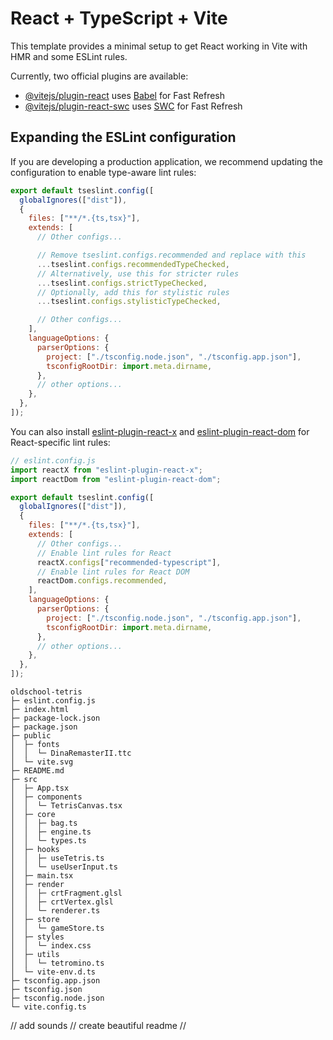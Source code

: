 # React + TypeScript + Vite

This template provides a minimal setup to get React working in Vite with HMR and some ESLint rules.

Currently, two official plugins are available:

- [@vitejs/plugin-react](https://github.com/vitejs/vite-plugin-react/blob/main/packages/plugin-react) uses [Babel](https://babeljs.io/) for Fast Refresh
- [@vitejs/plugin-react-swc](https://github.com/vitejs/vite-plugin-react/blob/main/packages/plugin-react-swc) uses [SWC](https://swc.rs/) for Fast Refresh

## Expanding the ESLint configuration

If you are developing a production application, we recommend updating the configuration to enable type-aware lint rules:

```js
export default tseslint.config([
  globalIgnores(["dist"]),
  {
    files: ["**/*.{ts,tsx}"],
    extends: [
      // Other configs...

      // Remove tseslint.configs.recommended and replace with this
      ...tseslint.configs.recommendedTypeChecked,
      // Alternatively, use this for stricter rules
      ...tseslint.configs.strictTypeChecked,
      // Optionally, add this for stylistic rules
      ...tseslint.configs.stylisticTypeChecked,

      // Other configs...
    ],
    languageOptions: {
      parserOptions: {
        project: ["./tsconfig.node.json", "./tsconfig.app.json"],
        tsconfigRootDir: import.meta.dirname,
      },
      // other options...
    },
  },
]);
```

You can also install [eslint-plugin-react-x](https://github.com/Rel1cx/eslint-react/tree/main/packages/plugins/eslint-plugin-react-x) and [eslint-plugin-react-dom](https://github.com/Rel1cx/eslint-react/tree/main/packages/plugins/eslint-plugin-react-dom) for React-specific lint rules:

```js
// eslint.config.js
import reactX from "eslint-plugin-react-x";
import reactDom from "eslint-plugin-react-dom";

export default tseslint.config([
  globalIgnores(["dist"]),
  {
    files: ["**/*.{ts,tsx}"],
    extends: [
      // Other configs...
      // Enable lint rules for React
      reactX.configs["recommended-typescript"],
      // Enable lint rules for React DOM
      reactDom.configs.recommended,
    ],
    languageOptions: {
      parserOptions: {
        project: ["./tsconfig.node.json", "./tsconfig.app.json"],
        tsconfigRootDir: import.meta.dirname,
      },
      // other options...
    },
  },
]);
```

```
oldschool-tetris
├─ eslint.config.js
├─ index.html
├─ package-lock.json
├─ package.json
├─ public
│  ├─ fonts
│  │  └─ DinaRemasterII.ttc
│  └─ vite.svg
├─ README.md
├─ src
│  ├─ App.tsx
│  ├─ components
│  │  └─ TetrisCanvas.tsx
│  ├─ core
│  │  ├─ bag.ts
│  │  ├─ engine.ts
│  │  └─ types.ts
│  ├─ hooks
│  │  ├─ useTetris.ts
│  │  └─ useUserInput.ts
│  ├─ main.tsx
│  ├─ render
│  │  ├─ crtFragment.glsl
│  │  ├─ crtVertex.glsl
│  │  └─ renderer.ts
│  ├─ store
│  │  └─ gameStore.ts
│  ├─ styles
│  │  └─ index.css
│  ├─ utils
│  │  └─ tetromino.ts
│  └─ vite-env.d.ts
├─ tsconfig.app.json
├─ tsconfig.json
├─ tsconfig.node.json
└─ vite.config.ts

```

// add sounds
// create beautiful readme
//

